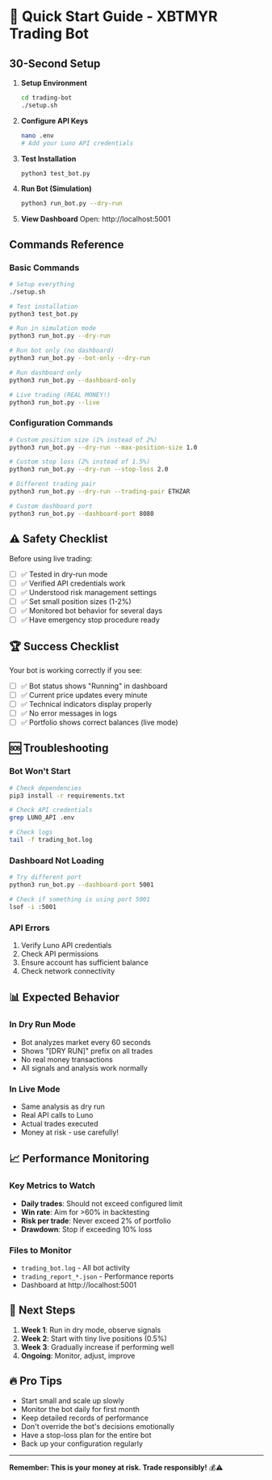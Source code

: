 # 🚀 Quick Start Guide - XBTMYR Trading Bot

## 30-Second Setup

1. **Setup Environment**
   ```bash
   cd trading-bot
   ./setup.sh
   ```

2. **Configure API Keys**
   ```bash
   nano .env
   # Add your Luno API credentials
   ```

3. **Test Installation**
   ```bash
   python3 test_bot.py
   ```

4. **Run Bot (Simulation)**
   ```bash
   python3 run_bot.py --dry-run
   ```

5. **View Dashboard**
   Open: http://localhost:5001

## Commands Reference

### Basic Commands
```bash
# Setup everything
./setup.sh

# Test installation
python3 test_bot.py

# Run in simulation mode
python3 run_bot.py --dry-run

# Run bot only (no dashboard)
python3 run_bot.py --bot-only --dry-run

# Run dashboard only
python3 run_bot.py --dashboard-only

# Live trading (REAL MONEY!)
python3 run_bot.py --live
```

### Configuration Commands
```bash
# Custom position size (1% instead of 2%)
python3 run_bot.py --dry-run --max-position-size 1.0

# Custom stop loss (2% instead of 1.5%)
python3 run_bot.py --dry-run --stop-loss 2.0

# Different trading pair
python3 run_bot.py --dry-run --trading-pair ETHZAR

# Custom dashboard port
python3 run_bot.py --dashboard-port 8080
```

## ⚠️ Safety Checklist

Before using live trading:

- [ ] ✅ Tested in dry-run mode
- [ ] ✅ Verified API credentials work
- [ ] ✅ Understood risk management settings
- [ ] ✅ Set small position sizes (1-2%)
- [ ] ✅ Monitored bot behavior for several days
- [ ] ✅ Have emergency stop procedure ready

## 🏆 Success Checklist

Your bot is working correctly if you see:

- [ ] ✅ Bot status shows "Running" in dashboard
- [ ] ✅ Current price updates every minute
- [ ] ✅ Technical indicators display properly
- [ ] ✅ No error messages in logs
- [ ] ✅ Portfolio shows correct balances (live mode)

## 🆘 Troubleshooting

### Bot Won't Start
```bash
# Check dependencies
pip3 install -r requirements.txt

# Check API credentials
grep LUNO_API .env

# Check logs
tail -f trading_bot.log
```

### Dashboard Not Loading
```bash
# Try different port
python3 run_bot.py --dashboard-port 5001

# Check if something is using port 5001
lsof -i :5001
```

### API Errors
1. Verify Luno API credentials
2. Check API permissions
3. Ensure account has sufficient balance
4. Check network connectivity

## 📊 Expected Behavior

### In Dry Run Mode
- Bot analyzes market every 60 seconds
- Shows "[DRY RUN]" prefix on all trades
- No real money transactions
- All signals and analysis work normally

### In Live Mode
- Same analysis as dry run
- Real API calls to Luno
- Actual trades executed
- Money at risk - use carefully!

## 📈 Performance Monitoring

### Key Metrics to Watch
- **Daily trades**: Should not exceed configured limit
- **Win rate**: Aim for >60% in backtesting
- **Risk per trade**: Never exceed 2% of portfolio
- **Drawdown**: Stop if exceeding 10% loss

### Files to Monitor
- `trading_bot.log` - All bot activity
- `trading_report_*.json` - Performance reports
- Dashboard at http://localhost:5001

## 🎯 Next Steps

1. **Week 1**: Run in dry mode, observe signals
2. **Week 2**: Start with tiny live positions (0.5%)
3. **Week 3**: Gradually increase if performing well
4. **Ongoing**: Monitor, adjust, improve

## 🔥 Pro Tips

- Start small and scale up slowly
- Monitor the bot daily for first month
- Keep detailed records of performance
- Don't override the bot's decisions emotionally
- Have a stop-loss plan for the entire bot
- Back up your configuration regularly

---

**Remember: This is your money at risk. Trade responsibly!** 💰⚠️